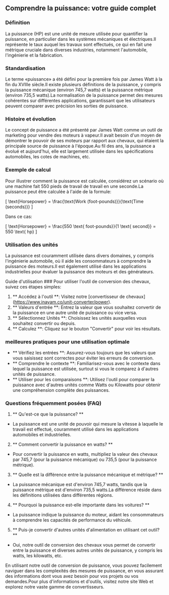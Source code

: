 ## Comprendre la puissance: votre guide complet

### Définition
La puissance (HP) est une unité de mesure utilisée pour quantifier la puissance, en particulier dans les systèmes mécaniques et électriques.Il représente le taux auquel les travaux sont effectués, ce qui en fait une métrique cruciale dans diverses industries, notamment l'automobile, l'ingénierie et la fabrication.

### Standardisation
Le terme «puissance» a été défini pour la première fois par James Watt à la fin du XVIIIe siècle.Il existe plusieurs définitions de la puissance, y compris la puissance mécanique (environ 745,7 watts) et la puissance métrique (environ 735,5 watts).La normalisation de la puissance permet des mesures cohérentes sur différentes applications, garantissant que les utilisateurs peuvent comparer avec précision les sorties de puissance.

### Histoire et évolution
Le concept de puissance a été présenté par James Watt comme un outil de marketing pour vendre des moteurs à vapeur.Il avait besoin d'un moyen de démontrer le pouvoir de ses moteurs par rapport aux chevaux, qui étaient la principale source de puissance à l'époque.Au fil des ans, la puissance a évolué et aujourd'hui, elle est largement utilisée dans les spécifications automobiles, les cotes de machines, etc.

### Exemple de calcul
Pour illustrer comment la puissance est calculée, considérez un scénario où une machine fait 550 pieds de travail de travail en une seconde.La puissance peut être calculée à l'aide de la formule:

\[ \text{Horsepower} = \frac{\text{Work (foot-pounds)}}{\text{Time (seconds)}} \]

Dans ce cas:

\[ \text{Horsepower} = \frac{550 \text{ foot-pounds}}{1 \text{ second}} = 550 \text{ hp} \]

### Utilisation des unités
La puissance est couramment utilisée dans divers domaines, y compris l'ingénierie automobile, où il aide les consommateurs à comprendre la puissance des moteurs.Il est également utilisé dans les applications industrielles pour évaluer la puissance des moteurs et des générateurs.

Guide d'utilisation ###
Pour utiliser l'outil de conversion des chevaux, suivez ces étapes simples:

1. ** Accédez à l'outil **: Visitez notre [convertisseur de chevaux] (https://www.inayam.co/unit-converter/power).
2. ** Valeurs d'entrée **: Entrez la valeur que vous souhaitez convertir de la puissance en une autre unité de puissance ou vice versa.
3. ** Sélectionnez Unités **: Choisissez les unités auxquelles vous souhaitez convertir ou depuis.
4. ** Calculez **: Cliquez sur le bouton "Convertir" pour voir les résultats.

### meilleures pratiques pour une utilisation optimale
- ** Vérifiez les entrées **: Assurez-vous toujours que les valeurs que vous saisissez sont correctes pour éviter les erreurs de conversion.
- ** Comprendre le contexte **: Familiarisez-vous avec le contexte dans lequel la puissance est utilisée, surtout si vous le comparez à d'autres unités de puissance.
- ** Utiliser pour les comparaisons **: Utilisez l'outil pour comparer la puissance avec d'autres unités comme Watts ou Kilowatts pour obtenir une compréhension complète des puissances.

### Questions fréquemment posées (FAQ)

1. ** Qu'est-ce que la puissance? **
- La puissance est une unité de pouvoir qui mesure la vitesse à laquelle le travail est effectué, couramment utilisé dans les applications automobiles et industrielles.

2. ** Comment convertir la puissance en watts? **
- Pour convertir la puissance en watts, multipliez la valeur des chevaux par 745,7 (pour la puissance mécanique) ou 735,5 (pour la puissance métrique).

3. ** Quelle est la différence entre la puissance mécanique et métrique? **
- La puissance mécanique est d'environ 745,7 watts, tandis que la puissance métrique est d'environ 735,5 watts.La différence réside dans les définitions utilisées dans différentes régions.

4. ** Pourquoi la puissance est-elle importante dans les voitures? **
- La puissance indique la puissance du moteur, aidant les consommateurs à comprendre les capacités de performance du véhicule.

5. ** Puis-je convertir d'autres unités d'alimentation en utilisant cet outil? **
- Oui, notre outil de conversion des chevaux vous permet de convertir entre la puissance et diverses autres unités de puissance, y compris les watts, les kilowatts, etc.

En utilisant notre outil de conversion de puissance, vous pouvez facilement naviguer dans les complexités des mesures de puissance, en vous assurant des informations dont vous avez besoin pour vos projets ou vos demandes.Pour plus d'informations et d'outils, visitez notre site Web et explorez notre vaste gamme de convertisseurs.